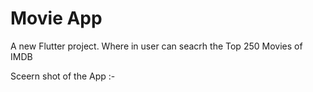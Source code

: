 # Movie App

A new Flutter project.
Where in user can seacrh the Top 250 Movies of IMDB 

Sceern shot of the App :-
